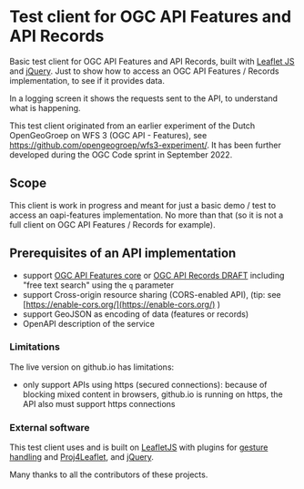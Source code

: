 # Test client for OGC API Features and API Records
Basic test client for OGC API Features and API Records, built with [Leaflet JS](https://leafletjs.com/) and [jQuery](https://jquery.com/). Just to show how to access an OGC API Features / Records implementation, to see if it provides data.

In a logging screen it shows the requests sent to the API, to understand what is happening.

This test client originated from an earlier experiment of the Dutch OpenGeoGroep on WFS 3 (OGC API - Features), see https://github.com/opengeogroep/wfs3-experiment/. It has been further developed during the OGC Code sprint in September 2022.

## Scope
This client is work in progress and meant for just a basic demo / test to access an oapi-features implementation. No more than that (so it is not a full client on OGC API Features / Records for example). 

## Prerequisites of an API implementation
* support [OGC API Features core](https://github.com/opengeospatial/ogcapi-features) or [OGC API Records DRAFT](https://github.com/opengeospatial/ogcapi-records/) including "free text search" using the `q` parameter
* support Cross-origin resource sharing (CORS-enabled API), (tip: see [https://enable-cors.org/](https://enable-cors.org/) )
* support GeoJSON as encoding of data (features or records)
* OpenAPI description of the service

### Limitations
The live version on github.io has limitations:
* only support APIs using https (secured connections): because of blocking mixed content in browsers, github.io is running on https, the API also must support https connections


### External software
This test client uses and is built on [LeafletJS](https://leafletjs.com/) with plugins for [gesture handling](https://github.com/elmarquis/Leaflet.GestureHandling/) and [Proj4Leaflet](https://kartena.github.io/Proj4Leaflet/), and [jQuery](https://jquery.com/).

Many thanks to all the contributors of these projects.